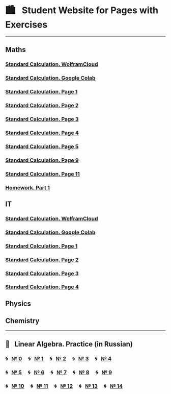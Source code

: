 # &#x1F3D9; &nbsp; Student Website for Pages with Exercises

---

## Maths
### [Standard Calculation. WolframCloud](https://studentwebsite2019.github.io/mathTF1319W.html)
### [Standard Calculation. Google Colab](https://colab.research.google.com/drive/1MT0iq9l_Hzeh6FTbicvLuVdvNbV6J82p)
### [Standard Calculation. Page 1](https://studentwebsite2019.github.io/mathTF1319_01.html)
### [Standard Calculation. Page 2](https://studentwebsite2019.github.io/mathTF1319_02.html)
### [Standard Calculation. Page 3](https://studentwebsite2019.github.io/mathTF1319_03.html)
### [Standard Calculation. Page 4](https://studentwebsite2019.github.io/mathTF1319_04.html)
### [Standard Calculation. Page 5](https://studentwebsite2019.github.io/mathTF1319_05.html)
### [Standard Calculation. Page 9](https://studentwebsite2019.github.io/mathTF1319_09.html)
### [Standard Calculation. Page 11](https://studentwebsite2019.github.io/mathTF1319_11.html)
### [Homework. Part 1](https://studentwebsite2019.github.io/mathTF1319_hw01.html)
## IT
### [Standard Calculation. WolframCloud](https://studentwebsite2019.github.io/itTF1319W.html)
### [Standard Calculation. Google Colab](https://colab.research.google.com/drive/1c1iJqa66AdXCwUru2aRfbAg4j-CGLVRe)
### [Standard Calculation. Page 1](https://studentwebsite2019.github.io/itTF1319_01.html)
### [Standard Calculation. Page 2](https://studentwebsite2019.github.io/itTF1319_02.html)
### [Standard Calculation. Page 3](https://studentwebsite2019.github.io/itTF1319_03.html)
### [Standard Calculation. Page 4](https://studentwebsite2019.github.io/itTF1319_04.html)
## Physics

## Chemistry

---

## &#x1F4D1; &nbsp; Linear Algebra. Practice (in Russian)
### &#x1F300; &nbsp; [№ 0](https://olgabelitskaya.github.io/linear_algebra_practice/work0.html) &nbsp; &nbsp; &#x1F300; &nbsp; [№ 1](https://olgabelitskaya.github.io/linear_algebra_practice/work1.html) &nbsp; &nbsp; &#x1F300; &nbsp; [№ 2](https://olgabelitskaya.github.io/linear_algebra_practice/work2.html) &nbsp; &nbsp; &#x1F300; &nbsp; [№ 3](https://olgabelitskaya.github.io/linear_algebra_practice/work3.html) &nbsp; &nbsp; &#x1F300; &nbsp; [№ 4](https://olgabelitskaya.github.io/linear_algebra_practice/work4.html)
### &#x1F300; &nbsp; [№ 5](https://olgabelitskaya.github.io/linear_algebra_practice/work5.html) &nbsp; &nbsp; &#x1F300; &nbsp; [№ 6](https://olgabelitskaya.github.io/linear_algebra_practice/work6.html) &nbsp; &nbsp; &#x1F300; &nbsp; [№ 7](https://olgabelitskaya.github.io/linear_algebra_practice/work7.html) &nbsp; &nbsp; &#x1F300; &nbsp; [№ 8](https://olgabelitskaya.github.io/linear_algebra_practice/work8.html) &nbsp; &nbsp; &#x1F300; &nbsp; [№ 9](https://olgabelitskaya.github.io/linear_algebra_practice/work9.html) 
### &#x1F300; &nbsp; [№ 10](https://olgabelitskaya.github.io/linear_algebra_practice/work10.html) &nbsp; &nbsp; &#x1F300; &nbsp; [№ 11](https://olgabelitskaya.github.io/linear_algebra_practice/work11.html) &nbsp; &nbsp; &#x1F300; &nbsp; [№ 12](https://olgabelitskaya.github.io/linear_algebra_practice/work12.html) &nbsp; &nbsp; &#x1F300; &nbsp; [№ 13](https://olgabelitskaya.github.io/linear_algebra_practice/work13.html) &nbsp; &nbsp; &#x1F300; &nbsp; [№ 14](https://olgabelitskaya.github.io/linear_algebra_practice/work14.html) 
